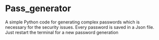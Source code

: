 # Pass_generator
A simple Python code for generating complex passwords which is necessary for the security issues.
Every password is saved in a Json file.
Just restart the terminal for a new password generation
